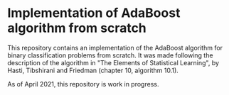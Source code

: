 # Implementation of AdaBoost algorithm from scratch

This repository contains an implementation of the AdaBoost algorithm for binary classification problems from scratch. It was made following the description of the algorithm in "The Elements of Statistical Learning", by Hasti, Tibshirani and Friedman (chapter 10, algorithm 10.1).

As of April 2021, this repository is work in progress.
